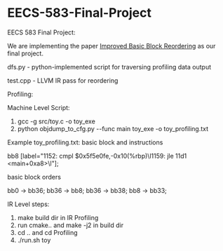 # EECS-583-Final-Project

EECS 583 Final Project:

We are implementing the paper [Improved Basic Block Reordering](https://ieeexplore.ieee.org/abstract/document/9050435?casa_token=1hzPWQlIa8sAAAAA:QzBxIIrX6pAR08cerlU4UsZ45zB-0FfXFRp3nSALw76phNCss6gfAVJCR9dngw_-c9qalDU9lS0) as our final project.

dfs.py - python-implemented script for traversing profiling data output

test.cpp - LLVM IR pass for reordering

Profiling:

Machine Level Script:
1. gcc -g src/toy.c -o toy_exe
2. python objdump_to_cfg.py --func main toy_exe -o toy_profiling.txt

Example toy_profiling.txt:
basic block and instructions

  bb8 [label="1152: cmpl   $0x5f5e0fe,-0x10(%rbp)\l1159: jle    11d1 <main+0xa8>\l"];

basic block orders

  bb0 -> bb36;
  bb36 -> bb8;
  bb36 -> bb38;
  bb8 -> bb33;
  
  
IR Level steps:
 1. make build dir in IR Profiling
 2. run cmake.. and make -j2 in build dir
 3. cd .. and cd Profiling
 4. ./run.sh toy
